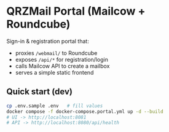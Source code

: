 # QRZMail Portal (Mailcow + Roundcube)

Sign-in & registration portal that:
- proxies `/webmail/` to Roundcube
- exposes `/api/*` for registration/login
- calls Mailcow API to create a mailbox
- serves a simple static frontend

## Quick start (dev)
```bash
cp .env.sample .env   # fill values
docker compose -f docker-compose.portal.yml up -d --build
# UI -> http://localhost:8081
# API -> http://localhost:8080/api/health
